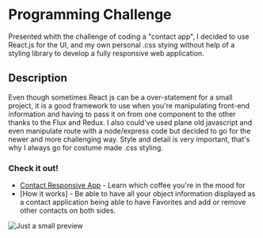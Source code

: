 # Programming Challenge

Presented whith the challenge of coding a "contact app", I decided to use React.js for the UI, and my own personal .css stying without help of a styling library to develop a fully responsive web application. 


## Description

Even though sometimes React js can be a over-statement for a small project, it is a good framework to use when you're manipulating front-end information and having to pass it on from one component to the other thanks to the Flux and Redux. I also could've used plane old javascript and even manipulate route with a node/express code but decided to go for the newer and more challenging way. Style and detail is very important, that's why I always go for costume made .css styling.

### Check it out!

* [Contact Responsive App](https://serene-inlet-38045.herokuapp.com/) - Learn which coffee you're in the mood for
* [How it works] - Be able to have all your object information displayed as a contact application being able to have Favorites and add or remove other contacts on both sides.

![Just a small preview](/public/contactApp.gif?raw=true "Step By Step")
